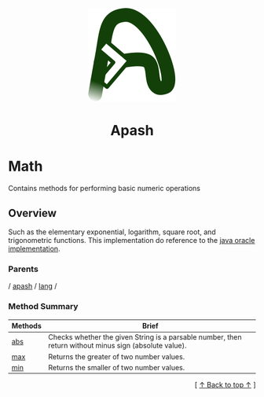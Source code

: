 
<div align='center' id='apash-top'>
  <a href='https://github.com/hastec-fr/apash'>
    <img alt='apash-logo' src='../../../../../../assets/apash-logo.svg'/>
  </a>

  # Apash
</div>

# Math

Contains methods for performing basic numeric operations

## Overview

Such as the elementary exponential, logarithm, square root, and trigonometric functions.
This implementation do reference to the [java oracle implementation](https://docs.oracle.com/en/java/javase/21/docs/api/java.base/java/lang/Math.html).

### Parents
<!-- apash.parentBegin -->
[](../../../.md) / [apash](../../apash.md) / [lang](../lang.md) / 
<!-- apash.parentEnd -->

### Method Summary
<!-- apash.summaryTableBegin -->
| Methods                  | Brief                                 |
|--------------------------|---------------------------------------|
|[abs](Math/abs.md)|Checks whether the given String is a parsable number, then return without minus sign (absolute value).|
|[max](Math/max.md)|Returns the greater of two number values.|
|[min](Math/min.md)|Returns the smaller of two number values.|
<!-- apash.summaryTableEnd -->



  <div align='right'>[ <a href='#apash-top'>↑ Back to top ↑</a> ]</div>


